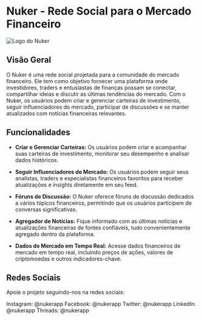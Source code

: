 # Nuker - Rede Social para o Mercado Financeiro

![Logo do Nuker](https://imgur.com/ekGsmVB)

## Visão Geral

O Nuker é uma rede social projetada para a comunidade do mercado financeiro. Ele tem como objetivo fornecer uma plataforma onde investidores, traders e entusiastas de finanças possam se conectar, compartilhar ideias e discutir as últimas tendências do mercado. Com o Nuker, os usuários podem criar e gerenciar carteiras de investimento, seguir influenciadores do mercado, participar de discussões e se manter atualizados com notícias financeiras relevantes.

## Funcionalidades

- **Criar e Gerenciar Carteiras:** Os usuários podem criar e acompanhar suas carteiras de investimento, monitorar seu desempenho e analisar dados históricos.

- **Seguir Influenciadores do Mercado:** Os usuários podem seguir seus analistas, traders e especialistas financeiros favoritos para receber atualizações e insights diretamente em seu feed.

- **Fóruns de Discussão:** O Nuker oferece fóruns de discussão dedicados a vários tópicos financeiros, permitindo que os usuários participem de conversas significativas.

- **Agregador de Notícias:** Fique informado com as últimas notícias e atualizações financeiras de fontes confiáveis, tudo convenientemente agregado dentro da plataforma.

- **Dados de Mercado em Tempo Real:** Acesse dados financeiros de mercado em tempo real, incluindo preços de ações, valores de criptomoedas e outros indicadores-chave.

## Redes Sociais

Apoie o projeto seguindo-nos na redes sociais:

Instagram: @nukerapp
Facebook: @nukerapp
Twitter: @nukerapp
LinkedIn: @nukerapp
Threads: @nukerapp

